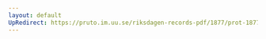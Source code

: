 ```yaml
---
layout: default
UpRedirect: https://pruto.im.uu.se/riksdagen-records-pdf/1877/prot-1877--fk--023/prot-1877--fk--023_035.pdf
---
```

